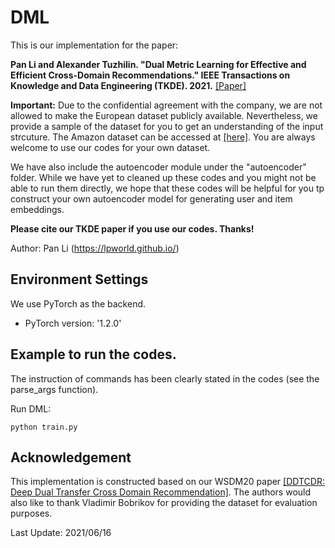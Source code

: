 # DML

This is our implementation for the paper:

**Pan Li and Alexander Tuzhilin. "Dual Metric Learning for Effective and Efficient Cross-Domain Recommendations."  IEEE Transactions on Knowledge and Data Engineering (TKDE). 2021.** [[Paper]](https://ieeexplore.ieee.org/abstract/document/9409658)

**Important:** Due to the confidential agreement with the company, we are not allowed to make the European dataset publicly available. Nevertheless, we provide a sample of the dataset for you to get an understanding of the input strcuture. The Amazon dataset can be accessed at [[here]](http://jmcauley.ucsd.edu/data/amazon/index_2014.html). You are always welcome to use our codes for your own dataset.

We have also include the autoencoder module under the "autoencoder" folder. While we have yet to cleaned up these codes and you might not be able to run them directly, we hope that these codes will be helpful for you tp construct your own autoencoder model for generating user and item embeddings.

**Please cite our TKDE paper if you use our codes. Thanks!** 

Author: Pan Li (https://lpworld.github.io/)

## Environment Settings
We use PyTorch as the backend. 
- PyTorch version:  '1.2.0'

## Example to run the codes.
The instruction of commands has been clearly stated in the codes (see the parse_args function). 

Run DML:
```
python train.py
```

## Acknowledgement
This implementation is constructed based on our WSDM20 paper [[DDTCDR: Deep Dual Transfer Cross Domain Recommendation]](https://github.com/lpworld/DDTCDR). The authors would also like to thank Vladimir Bobrikov for providing the dataset for evaluation purposes.

Last Update: 2021/06/16
